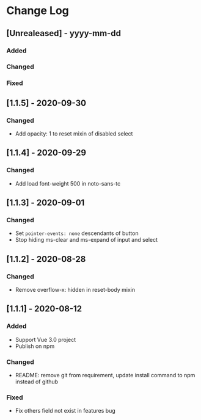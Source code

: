# Change Log

## [Unrealeased] - yyyy-mm-dd

### Added
 
### Changed
 
### Fixed

## [1.1.5] - 2020-09-30
### Changed
- Add opacity: 1 to reset mixin of disabled select

## [1.1.4] - 2020-09-29
### Changed
- Add load font-weight 500 in noto-sans-tc

## [1.1.3] - 2020-09-01
### Changed
- Set `pointer-events: none` descendants of button
- Stop hiding ms-clear and ms-expand of input and select

## [1.1.2] - 2020-08-28
### Changed
- Remove overflow-x: hidden in reset-body mixin

## [1.1.1] - 2020-08-12

### Added
- Support Vue 3.0 project
- Publish on npm
 
### Changed
- README: remove git from requirement, update install command to npm instead of github

### Fixed
- Fix others field not exist in features bug
